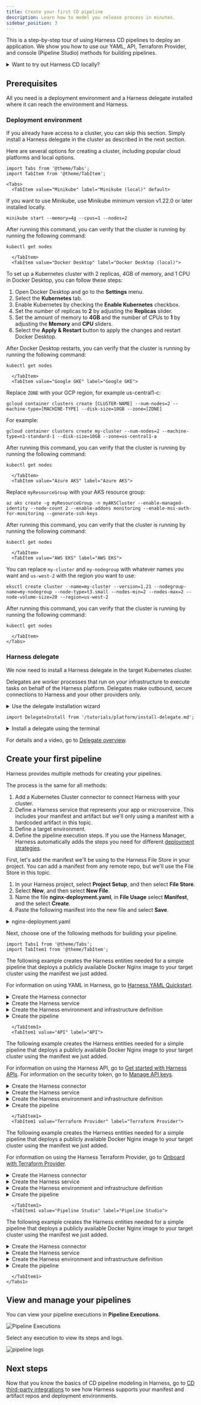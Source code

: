 ```yaml
---
title: Create your first CD pipeline
description: Learn how to model you release process in minutes.
sidebar_position: 3
---
```


This is a step-by-step tour of using Harness CD pipelines to deploy an application. We show you how to use our YAML, API, Terraform Provider, and console (Pipeline Studio) methods for building pipelines.

<details>
<summary>Want to try out Harness CD locally?</summary>

You can also run all of Harness CD locally using the Harness CD Community Edition. 

Harness CD Community Edition is a lightweight version of Harness that you can download and run on your laptop or any VM with 3GB RAM and 2 CPUs. Harness CD Community Edition is intended to get devs started with Harness quickly without having to sign up for a Harness SaaS account.

For more information, go to:
- [Harness CD Community Edition Overview](../deploy-srv-diff-platforms/community-ed/harness-community-edition-overview)
- [Harness Community Edition deployments](../deploy-srv-diff-platforms/community-ed/harness-community-edition-quickstart)

</details>

## Prerequisites

All you need is a deployment environment and a Harness delegate installed where it can reach the environment and Harness.

### Deployment environment

If you already have access to a cluster, you can skip this section. Simply install a Harness delegate in the cluster as described in the next section.

Here are several options for creating a cluster, including popular cloud platforms and local options.

```mdx-code-block
import Tabs from '@theme/Tabs';
import TabItem from '@theme/TabItem';
```
```mdx-code-block
<Tabs>
  <TabItem value="Minikube" label="Minikube (local)" default>
```

If you want to use Minikube, use Minikube minimum version v1.22.0 or later installed locally.

```
minikube start --memory=4g --cpus=1 --nodes=2
```

After running this command, you can verify that the cluster is running by running the following command:

```
kubectl get nodes
```

```mdx-code-block
  </TabItem>
  <TabItem value="Docker Desktop" label="Docker Desktop (local)">
```

To set up a Kubernetes cluster with 2 replicas, 4GB of memory, and 1 CPU in Docker Desktop, you can follow these steps:

1. Open Docker Desktop and go to the **Settings** menu.
2. Select the **Kubernetes** tab.
3. Enable Kubernetes by checking the **Enable Kubernetes** checkbox.
4. Set the number of replicas to **2** by adjusting the **Replicas** slider.
5. Set the amount of memory to **4GB** and the number of CPUs to **1** by adjusting the **Memory** and **CPU** sliders.
6. Select the **Apply & Restart** button to apply the changes and restart Docker Desktop.

After Docker Desktop restarts, you can verify that the cluster is running by running the following command:

```
kubectl get nodes
```

```mdx-code-block
  </TabItem>
  <TabItem value="Google GKE" label="Google GKE">
```

Replace `ZONE` with your GCP region, for example us-central1-c:

```
gcloud container clusters create [CLUSTER-NAME] --num-nodes=2 --machine-type=[MACHINE-TYPE] --disk-size=10GB --zone=[ZONE]
```

For example:

```
gcloud container clusters create my-cluster --num-nodes=2 --machine-type=n1-standard-1 --disk-size=10GB --zone=us-central1-a
```

After running this command, you can verify that the cluster is running by running the following command:

```
kubectl get nodes
```

```mdx-code-block
  </TabItem>
  <TabItem value="Azure AKS" label="Azure AKS">
```

Replace `myResourceGroup` with your AKS resource group:

```
az aks create -g myResourceGroup -n myAKSCluster --enable-managed-identity --node-count 2 --enable-addons monitoring --enable-msi-auth-for-monitoring --generate-ssh-keys
```

After running this command, you can verify that the cluster is running by running the following command:

```
kubectl get nodes
```

```mdx-code-block
  </TabItem>
  <TabItem value="AWS EKS" label="AWS EKS">
```

You can replace `my-cluster` and `my-nodegroup` with whatever names you want and `us-west-2` with the region you want to use:

```
eksctl create cluster --name=my-cluster --version=1.21 --nodegroup-name=my-nodegroup --node-type=t3.small --nodes-min=2 --nodes-max=2 --node-volume-size=20 --region=us-west-2
```

After running this command, you can verify that the cluster is running by running the following command:

```
kubectl get nodes
```

```mdx-code-block
  </TabItem>
</Tabs>
```

### Harness delegate

We now need to install a Harness delegate in the target Kubernetes cluster.

Delegates are worker processes that run on your infrastructure to execute tasks on behalf of the Harness platform. Delegates make outbound, secure connections to Harness and your other providers only.

<details>
<summary>Use the delegate installation wizard</summary>

1. In your Harness project, select **Project Setup**.
2. Select **Delegates**.
3. Select **Install a Delegate**.
4. Follow the delegate installation wizard.

Use this [delegate installation wizard video](https://www.youtube.com/watch?v=yLMCxs3onH8) to guide you through the process.

</details>


```mdx-code-block
import DelegateInstall from '/tutorials/platform/install-delegate.md';
```

<details>
<summary>Install a delegate using the terminal</summary>
<DelegateInstall />
</details>

For details and a video, go to [Delegate overview](https://developer.harness.io/docs/platform/delegates/delegate-concepts/delegate-overview).


## Create your first pipeline

Harness provides multiple methods for creating your pipelines. 

The process is the same for all methods: 

1. Add a Kubernetes Cluster connector to connect Harness with your cluster.
2. Define a Harness service that represents your app or microservice. This includes your manifest and artifact but we'll only using a manifest with a hardcoded artifact in this topic.
3. Define a target environment.
4. Define the pipeline execution steps. If you use the Harness Manager, Harness automatically adds the steps you need for different [deployment strategies](../manage-deployments/deployment-concepts).

First, let's add the manifest we'll be using to the Harness File Store in your project. You can add a manifest from any remote repo, but we'll use the File Store in this topic.

1. In your Harness project, select **Project Setup**, and then select **File Store**.
2. Select **New**, and then select **New File**.
3. Name the file **nginx-deployment.yaml**, in **File Usage** select **Manifest**, and the select **Create**.
4. Paste the following manifest into the new file and select **Save**.

<details>
<summary>nginx-deployment.yaml</summary>

```yaml
apiVersion: apps/v1
kind: Deployment
metadata:
  name: nginx-deployment
  labels:
    app: nginx
spec:
  replicas: 1
  selector:
    matchLabels:
      app: nginx
  template:
    metadata:
      labels:
        app: nginx
    spec:
      containers:
      - name: nginx
        image: nginx:1.14.2
        ports:
        - containerPort: 80
```

</details>


Next, choose one of the following methods for building your pipeline.

```mdx-code-block
import Tabs1 from '@theme/Tabs';
import TabItem1 from '@theme/TabItem';
```

<Tabs1>
  <TabItem1 value="YAML" label="YAML" default>

The following example creates the Harness entities needed for a simple pipeline that deploys a publicly available Docker Nginx image to your target cluster using the manifest we just added.

For information on using YAML in Harness, go to [Harness YAML Quickstart](https://developer.harness.io/docs/platform/pipelines/harness-yaml-quickstart/).

<details>
<summary>Create the Harness connector</summary>

We'll create a Harness Kubernetes Cluster connector to connect to your target cluster.

Kubernetes Cluster connector:

```yaml
connector:
  name: K8sCluster
  identifier: K8sCluster
  description: ""
  orgIdentifier: default
  projectIdentifier: CD_Docs
  type: K8sCluster
  spec:
    credential:
      type: InheritFromDelegate
    delegateSelectors:
      - [delegate tag]
```

Replace `[delegate tag]` with tag of the delegate you installed in your cluster. For example:

![delete tag](static/095b88b33770e95a1b0dfcba3928c095a406af939bca367ba2fe8029d02fbb55.png)


</details>


<details>
<summary>Create the Harness service</summary>

The following service uses the manifest you added to the Harness File Store earlier.

```yaml
service:
  name: Nginx
  identifier: Nginx
  tags: {}
  serviceDefinition:
    spec:
      manifests:
        - manifest:
            identifier: nginx
            type: K8sManifest
            spec:
              store:
                type: Harness
                spec:
                  files:
                    - /nginx-deployment.yaml
              skipResourceVersioning: false
              enableDeclarativeRollback: false
      artifacts:
        primary: {}
    type: Kubernetes
```

</details>


<details>
<summary>Create the Harness environment and infrastructure definition</summary>

First, create the Harness environment.

```yaml
environment:
  name: myenv
  identifier: myenv
  tags: {}
  type: PreProduction
  orgIdentifier: default
  projectIdentifier: CD_Docs
  variables: []
```
Next, create the infrastructure definition for that environment. This infrastructure definition uses the Kubernetes Cluster connector you created earlier and targets the `default` namespace. You can enter a different namespace.

```yaml
infrastructureDefinition:
  name: myinfra
  identifier: myinfra
  description: ""
  tags: {}
  orgIdentifier: default
  projectIdentifier: CD_Docs
  environmentRef: myenv
  deploymentType: Kubernetes
  type: KubernetesDirect
  spec:
    connectorRef: K8sCluster
    namespace: default
    releaseName: release-<+INFRA_KEY>
  allowSimultaneousDeployments: false
```
</details>

<details>
<summary>Create the pipeline</summary>

Now we can put everything together in a pipeline with a CD stage that deploys the Harness service to the infrastructure definition we added.

The pipeline uses a Kubernetes rolling deployment.

```yaml
pipeline:
  name: cd
  identifier: cd
  projectIdentifier: CD_Docs
  orgIdentifier: default
  tags: {}
  stages:
    - stage:
        name: nginx
        identifier: nginx
        description: ""
        type: Deployment
        spec:
          deploymentType: Kubernetes
          service:
            serviceRef: Nginx
          environment:
            environmentRef: myenv
            deployToAll: false
            infrastructureDefinitions:
              - identifier: myinfra
          execution:
            steps:
              - step:
                  name: Rollout Deployment
                  identifier: rolloutDeployment
                  type: K8sRollingDeploy
                  timeout: 10m
                  spec:
                    skipDryRun: false
                    pruningEnabled: false
            rollbackSteps:
              - step:
                  name: Rollback Rollout Deployment
                  identifier: rollbackRolloutDeployment
                  type: K8sRollingRollback
                  timeout: 10m
                  spec:
                    pruningEnabled: false
        tags: {}
        failureStrategies:
          - onFailure:
              errors:
                - AllErrors
              action:
                type: StageRollback
```

You can now run your pipeline.

</details>



```mdx-code-block
  </TabItem1>
  <TabItem1 value="API" label="API">
```
The following example creates the Harness entities needed for a simple pipeline that deploys a publicly available Docker Nginx image to your target cluster using the manifest we just added.

For information on using the Harness API, go to [Get started with Harness APIs](/docs/platform/Resource-Development/APIs/api-quickstart). For information on the security token, go to [Manage API keys](/docs/platform/Resource-Development/APIs/add-and-manage-api-keys).

<details>
<summary>Create the Harness connector</summary>

Create the Kubernetes Cluster connector using the [Create a Connector API](https://apidocs.harness.io/tag/Connectors#operation/createConnector).

The Harness API uses API keys to authenticate requests. You create the API key in your Harness Manager User Profile, add a Personal Access Token (PAT) to the key, and then use the PAT in your API requests. For steps, go to [Manage API keys](/docs/platform/Resource-Development/APIs/add-and-manage-api-keys).

Replace the following request settings in `[]` with your account information.

```yaml
curl --location --request POST 'https://app.harness.io/gateway/ng/api/connectors?accountIdentifier=[account Id]' \
--header 'Content-Type: text/yaml' \
--header 'x-api-key: [security token]' \
--data-raw 'connector:
  name: K8s Cluster
  identifier: K8sCluster
  description: ""
  orgIdentifier: default
  projectIdentifier: [project Id]
  type: K8sCluster
  spec:
    credential:
      type: InheritFromDelegate
    delegateSelectors:
      - [delegate tag]'
```

Replace `[delegate tag]` with tag of the delegate you installed in your cluster. For example:

![delete tag](static/095b88b33770e95a1b0dfcba3928c095a406af939bca367ba2fe8029d02fbb55.png)

</details>


<details>
<summary>Create the Harness service</summary>

Create a service using the [Create Services API](https://apidocs.harness.io/tag/Services#operation/createServicesV2).

```yaml
curl -i -X POST \
  'https://app.harness.io/gateway/ng/api/servicesV2/batch?accountIdentifier=[account Id]' \
  -H 'Content-Type: application/json' \
  -H 'x-api-key: [security token]' \
  -d '[{
    "identifier": "KubernetesTest",
    "orgIdentifier": "default",
    "projectIdentifier": "[project Id]",
    "name": "KubernetesTest",
    "description": "string",
    "tags": {
      "property1": "string",
      "property2": "string"
    },
    "yaml": ""service:\n  name: Nginx\n  identifier: Nginx\n  tags: {}\n  serviceDefinition:\n    spec:\n      manifests:\n        - manifest:\n            identifier: nginx\n            type: K8sManifest\n            spec:\n              store:\n                type: Harness\n                spec:\n                  files:\n                    - /nginx-deployment.yaml\n              skipResourceVersioning: false\n              enableDeclarativeRollback: false\n      artifacts:\n        primary: {}\n    type: Kubernetes""
  }]'
```

</details>


<details>
<summary>Create the Harness environment and infrastructure definition</summary>

Create the environment using the [Create an Environment API](https://apidocs.harness.io/tag/Environments#operation/createEnvironmentV2).

```yaml
curl -i -X POST \
  'https://app.harness.io/gateway/ng/api/environmentsV2?accountIdentifier=[account Id]' \
  -H 'Content-Type: application/json' \
  -H 'x-api-key: [security token]' \
  -d '{
    "orgIdentifier": "default",
    "projectIdentifier": "[project Id]",
    "identifier": "string",
    "tags": {
      "property1": "string",
      "property2": "string"
    },
    "name": "myenv",
    "description": "string",
    "color": "string",
    "type": "PreProduction",
    "yaml": "environment:\n  name: myenv\n  identifier: myenv\n  tags: {}\n  type: PreProduction\n  orgIdentifier: default\n  projectIdentifier: [project Id]\n  variables: []"
  }'
```

Create the infrastructure definition in that environment using the [Create an Infrastructure in an Environment](https://apidocs.harness.io/tag/Infrastructures#operation/createInfrastructure) API.

```yaml
curl -i -X POST \
  'https://app.harness.io/gateway/ng/api/infrastructures?accountIdentifier=[account Id]' \
  -H 'Content-Type: application/json' \
  -H 'x-api-key: [security token]' \
  -d '{
    "name": "myinfra",
    "identifier": "myinfra",
    "description": "infrastructure description",
    "tags": {},
    "orgIdentifier": "default",
    "projectIdentifier": "[project Id]",
    "environmentRef": "myenv",
    "deploymentType": "Kubernetes",
    "type": "KubernetesDirect",
    "yaml": "infrastructureDefinition:\n  name: myinfra1\n  identifier: myinfra1\n  description: \"\"\n  tags: {}\n  orgIdentifier: default\n  projectIdentifier: [project Id]\n  environmentRef: myenv\n  deploymentType: Kubernetes\n  type: KubernetesDirect\n  spec:\n    connectorRef: K8sCluster_1679347042448\n    namespace: default\n    releaseName: release-<+INFRA_KEY>\n  allowSimultaneousDeployments: false"
  }'
```

</details>


<details>
<summary>Create the pipeline</summary>

Create the pipeline using the [Create a Pipeline API](https://apidocs.harness.io/tag/Pipeline#operation/postPipelineV2).

```yaml
curl -i -X POST \
  'https://app.harness.io/gateway/pipeline/api/pipelines/v2?accountIdentifier=[account Id]&orgIdentifier=default&projectIdentifier=[project Id]' \
  -H 'Content-Type: application/yaml' \
  -H 'x-api-key: [security token]' \
  -d '"pipeline:\n  name: cd\n  identifier: cd\n  projectIdentifier: [project Id]\n  orgIdentifier: default\n  tags: {}\n  stages:\n    - stage:\n        name: nginx\n        identifier: nginx\n        description: \"\"\n        type: Deployment\n        spec:\n          deploymentType: Kubernetes\n          service:\n            serviceRef: Nginx\n          environment:\n            environmentRef: myenv\n            deployToAll: false\n            infrastructureDefinitions:\n              - identifier: myinfra\n          execution:\n            steps:\n              - step:\n                  name: Rollout Deployment\n                  identifier: rolloutDeployment\n                  type: K8sRollingDeploy\n                  timeout: 10m\n                  spec:\n                    skipDryRun: false\n                    pruningEnabled: false\n            rollbackSteps:\n              - step:\n                  name: Rollback Rollout Deployment\n                  identifier: rollbackRolloutDeployment\n                  type: K8sRollingRollback\n                  timeout: 10m\n                  spec:\n                    pruningEnabled: false\n        tags: {}\n        failureStrategies:\n          - onFailure:\n              errors:\n                - AllErrors\n              action:\n                type: StageRollback"'
```

You can now run your pipeline.

</details>


```mdx-code-block
  </TabItem1>
  <TabItem1 value="Terraform Provider" label="Terraform Provider">
```

The following example creates the Harness entities needed for a simple pipeline that deploys a publicly available Docker Nginx image to your target cluster using the manifest we just added.

For information on using the Harness Terraform Provider, go to [Onboard with Terraform Provider](https://developer.harness.io/tutorials/platform/onboard-terraform-provider).

<details>
<summary>Create the Harness connector</summary>

For the Terraform Provider resource, go to [harness_platform_connector_kubernetes](https://registry.terraform.io/providers/harness/harness/latest/docs/resources/platform_connector_kubernetes).

```json
## Create the Kubernetes cluster connector

resource "harness_platform_connector_kubernetes" "inheritFromDelegate" {
  identifier  = "K8sCluster"
  name        = "K8s Cluster"
  description = "description"
  tags        = ["foo:bar"]

  inherit_from_delegate {
    delegate_selectors = ["[delegate tag]"]
  }
}
```
Replace `[delegate tag]` with tag of the delegate you installed in your cluster. For example:

![delete tag](static/095b88b33770e95a1b0dfcba3928c095a406af939bca367ba2fe8029d02fbb55.png)

</details>


<details>
<summary>Create the Harness service</summary>

For the Terraform Provider resource, go to [harness_platform_service](https://registry.terraform.io/providers/harness/harness/latest/docs/resources/platform_service).

```json
## Configure the service

resource "harness_platform_service" "example" {
  identifier  = "Nginx"
  name        = "Nginx"
  description = ""
  org_id      = "default"
  project_id  = "[project_id]"
  yaml = <<-EOT
                service:
                  name: Nginx
                  identifier: Nginx
                  tags: {}
                  serviceDefinition:
                    spec:
                      manifests:
                        - manifest:
                            identifier: nginx
                            type: K8sManifest
                            spec:
                              store:
                                type: Harness
                                spec:
                                  files:
                                    - /nginx-deployment.yaml
                              skipResourceVersioning: false
                              enableDeclarativeRollback: false
                      artifacts:
                        primary: {}
                    type: Kubernetes
              EOT
}
```

</details>


<details>
<summary>Create the Harness environment and infrastructure definition</summary>

For the Terraform Provider resources, go to [harness_platform_environment](https://registry.terraform.io/providers/harness/harness/latest/docs/resources/platform_environment) and [harness_platform_infrastructure](https://registry.terraform.io/providers/harness/harness/latest/docs/resources/platform_infrastructure).

```json
## Configure the environment

resource "harness_platform_environment" "example" {
  identifier = "myenv"
  name       = "myenv"
  org_id     = "default"
  project_id = "[product Id]"
  tags       = ["foo:bar", "baz"]
  type       = "PreProduction"

  yaml = <<-EOT
                environment:
                  name: myenv
                  identifier: myenv
                  tags: {}
                  type: PreProduction
                  orgIdentifier: default
                  projectIdentifier: [product Id]
                  variables: []
      EOT
}

## Configure the infrastructure definition

resource "harness_platform_infrastructure" "example" {
  identifier      = "myinfra"
  name            = "myinfra"
  org_id          = "default"
  project_id      = "[project Id]"
  env_id          = "myenv"
  type            = "KubernetesDirect"
  deployment_type = "Kubernetes"
  yaml            = <<-EOT
                infrastructureDefinition:
                  name: myinfra
                  identifier: myinfra
                  description: ""
                  tags: {}
                  orgIdentifier: default
                  projectIdentifier: [project Id]
                  environmentRef: myenv
                  deploymentType: Kubernetes
                  type: KubernetesDirect
                  spec:
                    connectorRef: K8sCluster
                    namespace: default
                    releaseName: release-<+INFRA_KEY>
                  allowSimultaneousDeployments: false
      EOT
}
```

</details>


<details>
<summary>Create the pipeline</summary>

For the Terraform Provider resource, go to [harness_platform_pipeline](https://registry.terraform.io/providers/harness/harness/latest/docs/resources/platform_pipeline).

```json
## Configure the pipeline

resource "harness_platform_pipeline" "example" {
  identifier = "cd"
  org_id     = "default"
  project_id = "[project Id]"
  name       = "cd"
  yaml = <<-EOT
      pipeline:
        name: cd
        identifier: cd
        projectIdentifier: [project Id]
        orgIdentifier: default
        tags: {}
        stages:
          - stage:
              name: nginx
              identifier: nginx
              description: ""
              type: Deployment
              spec:
                deploymentType: Kubernetes
                service:
                  serviceRef: Nginx
                environment:
                  environmentRef: myenv
                  deployToAll: false
                  infrastructureDefinitions:
                    - identifier: myinfra
                execution:
                  steps:
                    - step:
                        name: Rollout Deployment
                        identifier: rolloutDeployment
                        type: K8sRollingDeploy
                        timeout: 10m
                        spec:
                          skipDryRun: false
                          pruningEnabled: false
                  rollbackSteps:
                    - step:
                        name: Rollback Rollout Deployment
                        identifier: rollbackRolloutDeployment
                        type: K8sRollingRollback
                        timeout: 10m
                        spec:
                          pruningEnabled: false
              tags: {}
              failureStrategies:
                - onFailure:
                    errors:
                      - AllErrors
                    action:
                      type: StageRollback
  EOT
}
```

You can now run your pipeline.

</details>


```mdx-code-block
  </TabItem1>
  <TabItem1 value="Pipeline Studio" label="Pipeline Studio">
```

The following example creates the Harness entities needed for a simple pipeline that deploys a publicly available Docker Nginx image to your target cluster using the manifest we just added.

<details>
<summary>Create the Harness connector</summary>

For steps on adding the Kubernetes Cluster connector, go to [Add a Kubernetes Cluster Connector](/docs/platform/Connectors/Cloud-providers/add-a-kubernetes-cluster-connector).

In **Delegates Setup**, ensure that you select the delegate you installed. For example:

![Harness connector](static/57b984e50734b1f2417d0ae323f310ad5a0378bd8401f9442a04633be59a153b.png)

</details>


<details>
<summary>Create the Harness service</summary>

To add Kubernetes manifests to your service, do the following:

1. In your project, in CD (Deployments), select **Services**.
2. Select **Manage Services**, and then select **New Service**.
3. Enter a name for the service and select **Save**.
4. Select **Configuration**.
5. In **Service Definition**, select **Kubernetes**.
6. In **Manifests**, click **Add Manifest**.
7. In **Specify Manifest Type**, select **K8s Manifest**, and then click **Continue**.
8. In **Specify K8s Manifest Store**, select **Harness**.
9. In **Manifest Details**, in **Name**, enter a name for the manifest.
10. Select **File/Folder Path**, and then, in **Create or Select an Existing Config file**, select the manifest we added earlier, and select **Apply Selected**.
     
  ![select manifest](static/50698bc8e20faa0ced4486d39d1ff96641304726d3c92d000602c86891b58d8d.png)  
11. Select **Submit**.
12. Save the service.


</details>


<details>
<summary>Create the Harness environment and infrastructure definition</summary>

To add the environment and infrastructure definition, do the following:

1. In your project, in CD (Deployments), select **Environments**.
2. Select **New Environment**.
3. Enter a name for the environment, select the **Pre-Production** environment type, and select **Save**.
4. In the new environment, select **Infrastructure Definitions**.
5. Select **Infrastructure Definition** to create a new infrastructure definition.
6. Enter a name and select the **Kubernetes** deployment type.
7. In **Select Infrastructure Type**, select **Kubernetes**.
8. In **Cluster Details**, select the Kubernetes Cluster connector you added earlier.
9. In **Namespace**, enter the namespace where you want to deploy, such as `default`.
10. Select **Save**.

</details>


<details>
<summary>Create the pipeline</summary>

To add the pipeline, do the following:

1. In your project, in CD (Deployments), select **Pipelines**.
2. Select **Create a Pipeline**.
3. Enter a name for the pipeline, and select **Start**.
4. Select **Add Stage**, select **Deploy**, select the **Kubernetes** deployment type, and select **Set Up Stage**.
5. In **Service**, select the service you added earlier.
6. In **Environment**, select the environment and infrastructure definition you added earlier.
7. In **Execution**, select the rolling or canary strategy. Harness will automatically populate the steps you need for each strategy.

You can now run your pipeline.

</details>


```mdx-code-block
  </TabItem1>
</Tabs1>
```


## View and manage your pipelines

You can view your pipeline executions in **Pipeline Executions**.

![Pipeline Executions](static/ffc8ed445bcf7ca81298936cbf85e6ec1706afee4c23a8718b2f9bcb10b5abad.png)  

Select any execution to view its steps and logs.

![pipeline logs](static/1c881c1e516d0e00d816bfe0d06d1d5ad7b7174b6fe850ddb57f9069bdc024a1.png)  



## Next steps

Now that you know the basics of CD pipeline modeling in Harness, go to [CD third-party integrations](../cd-integrations) to see how Harness supports your manifest and artifact repos and deployment environments. 
